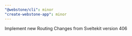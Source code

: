```yaml
---
"@webstone/cli": minor
"create-webstone-app": minor
---
```


Implement new Routing Changes from Sveltekit version 406
